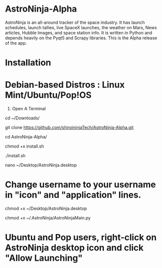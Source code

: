 # AstroNinja-Alpha
AstroNinja is an all-around tracker of the space industry. It has launch schedules, launch tallies, live SpaceX launches, the weather on Mars, News articles, Hubble Images, and space station info. It is written in Python and depends heavily on the Pyqt5 and Scrapy libraries. This is the Alpha release of the app.


# Installation

# Debian-based Distros : Linux Mint/Ubuntu/Pop!OS

1) Open A Terminal

cd ~/Downloads/

git clone https://github.com/shiroininjaTech/AstroNinja-Alpha.git

cd AstroNinja-Alpha/

chmod +x install.sh

./install.sh

nano ~/Desktop/AstroNinja.desktop

# Change username to your username in "icon" and "application" lines.

chmod +x ~/Desktop/AstroNinja.desktop

chmod +x ~/.AstroNinja/AstroNinjaMain.py

# Ubuntu and Pop users, right-click on AstroNinja desktop icon and click "Allow Launching"
